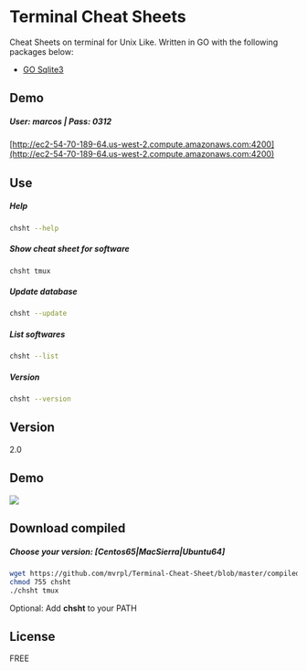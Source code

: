 # Terminal Cheat Sheets

Cheat Sheets on terminal for Unix Like. Written in GO with the following packages below:

  - [GO Sqlite3](https://github.com/mattn/go-sqlite3)

## Demo
##### User: marcos | Pass: 0312
[http://ec2-54-70-189-64.us-west-2.compute.amazonaws.com:4200](http://ec2-54-70-189-64.us-west-2.compute.amazonaws.com:4200)

## Use
##### Help
```sh
chsht --help
```
##### Show cheat sheet for software
```sh
chsht tmux
```
##### Update database
```sh
chsht --update
```
##### List softwares
```sh
chsht --list
```
##### Version
```sh
chsht --version
```

## Version

2.0

## Demo

![](https://s11.postimg.org/h5j75navn/Captura_de_tela_2016_10_09_14_06_28.png)

## Download compiled

##### Choose your version: [Centos65|MacSierra|Ubuntu64]
```sh
wget https://github.com/mvrpl/Terminal-Cheat-Sheet/blob/master/compiled/[Centos65|MacSierra|Ubuntu64]/chsht?raw=true -O chsht
chmod 755 chsht
./chsht tmux
```
Optional: Add **chsht** to your PATH

## License

FREE
